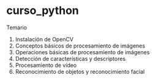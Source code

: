 # curso_python

Temario
1. Instalación de OpenCV
2. Conceptos básicos de procesamiento de imágenes
3. Operaciones básicas de procesamiento de imágenes
4. Detección de características y descriptores
5. Procesamiento de vídeo
6. Reconocimiento de objetos y reconocimiento facial
